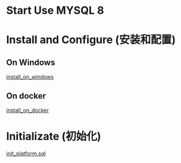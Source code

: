 # Start Use MYSQL 8

# Install and Configure (安装和配置)
## On Windows
[install_on_windows](install_on_windows.md)
## On docker
[install_on_docker](install_on_docker.md)

# Initializate (初始化)
[init_platform.sql](files/init_platform.sql)
